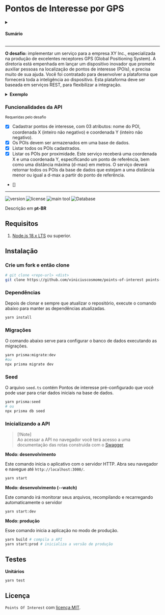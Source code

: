 # Pontos de Interesse por GPS


<details>
<summary>
<h4>Sumário</h4>
</summary>

1. Sobre o desafio
    - [Descrição](#pontos-de-interesse-por-gps)
    - [Funcionalidades](#funcionalidades-da-api)
1. Baixar e executar
    - [Requisitos](#requisitos)
    - [Clone o projeto](#crie-um-fork-e-então-clone)
    - [Dependências](#dependências)
    - [Migrações](#migrações)
    - [Seed](#seed)
    - [Iniciando a aplicação](#inicializando-a-api)
1. Testes
    - [Testes unitários](#testes)
1. [LICENÇA](#licença)

</details>

---

**O desafio:** implementar um serviço para a empresa XY Inc., especializada na produção de excelentes receptores
GPS (Global Positioning System).
A diretoria está empenhada em lançar um dispositivo inovador que promete auxiliar pessoas na localização de pontos de
interesse (POIs), e precisa muito de sua ajuda.
Você foi contratado para desenvolver a plataforma que fornecerá toda a inteligência ao dispositivo. Esta plataforma deve
ser baseada em serviços REST, para flexibilizar a integração.

<details>
<summary><strong>Exemplo</strong></summary>

---

Considere a seguinte base de dados de POIs:

- 'Lanchonete' (x=27, y=12)
- 'Posto' (x=31, y=18)
- 'Joalheria' (x=15, y=12)
- 'Floricultura' (x=19, y=21)
- 'Pub' (x=12, y=8)
- 'Supermercado' (x=23, y=6)
- 'Churrascaria' (x=28, y=2)

Dado o ponto de referência (x=20, y=10) indicado pelo receptor GPS, e uma distância máxima de 10 metros, o serviço deve
retornar os seguintes POIs:

- Lanchonete
- Joalheria
- Pub
- Supermercado

</details>

### Funcionalidades da API
<sup>Requeridas pelo desafio</sup>

- [x] Cadastrar pontos de interesse, com 03 atributos: nome do POI, coordenada X (inteiro não negativo) e coordenada Y (inteiro não negativo).
- [x] Os POIs devem ser armazenados em uma base de dados.
- [x] Listar todos os POIs cadastrados.
- [x] Listar os POIs por proximidade. Este serviço receberá uma coordenada X e uma coordenada Y, especificando um ponto de referência, bem como uma  distância máxima (d-max) em metros. O serviço deverá retornar todos os POIs da base de dados que estejam a uma distância menor ou igual a d-max a partir do ponto de referência.
- []

</details>

---

![version](https://img.shields.io/github/package-json/v/viniciuscosmome/points-of-interest?style=flat-square&labelColor=f2f2f2&color=white)
![license](https://img.shields.io/github/license/viniciuscosmome/points-of-interest?style=flat-square&labelColor=f2f2f2&color=white)
![main tool](https://img.shields.io/badge/Nest_JS-f2f2f2?logo=nestjs&logoColor=db1737&style=flat-square)
![Database](https://img.shields.io/badge/SQLite-3684e3?logo=sqlite&logoColor=f2f2f2&style=flat-square)

Descrição em <strong>pt-BR</strong>

## Requisitos
1. [Node.js 18.x LTS](https://nodejs.org/en) ou superior.

## Instalação

### Crie um fork e então clone

```bash
# git clone <repo-url> <dist>
git clone https://github.com/viniciuscosmome/points-of-interest points-of-interest
```

### Dependências

Depois de clonar e sempre que atualizar o repositório, execute o comando abaixo para manter as dependências atualizadas.

```bash
yarn install
```

### Migrações

O comando abaixo serve para configurar o banco de dados executando as migrações.

```bash
yarn prisma:migrate:dev
#ou
npx prisma migrate dev
```

### Seed

O arquivo `seed.ts` contém Pontos de interesse pré-configurado que você pode usar para criar dados iniciais na base de dados.

```bash
yarn prisma:seed
# ou
npx prisma db seed
```

### Inicializando a API

> [!Note]\
> Ao acessar a API no navegador você terá acesso a uma documentação das rotas construida com o [Swagger](https://docs.nestjs.com/openapi/introduction)

**Modo: desenvolvimento**

Este comando inicia o aplicativo com o servidor HTTP. Abra seu navegador e navegue até ` http://localhost:3000/ `.

```bash
yarn start
```

**Modo: desenvolvimento (--watch)**

Este comando irá monitorar seus arquivos, recompilando e recarregando automaticamente o servidor

```bash
yarn start:dev
```

**Modo: produção**

Esse comando inicia a aplicação no modo de produção.

```bash
yarn build # compila a API
yarn start:prod # inicializa a versão de produção
```

## Testes

**Unitários**
```bash
yarn test
```

## Licença

` Points Of Interest ` com [licença MIT](./profile/LICENSE).
